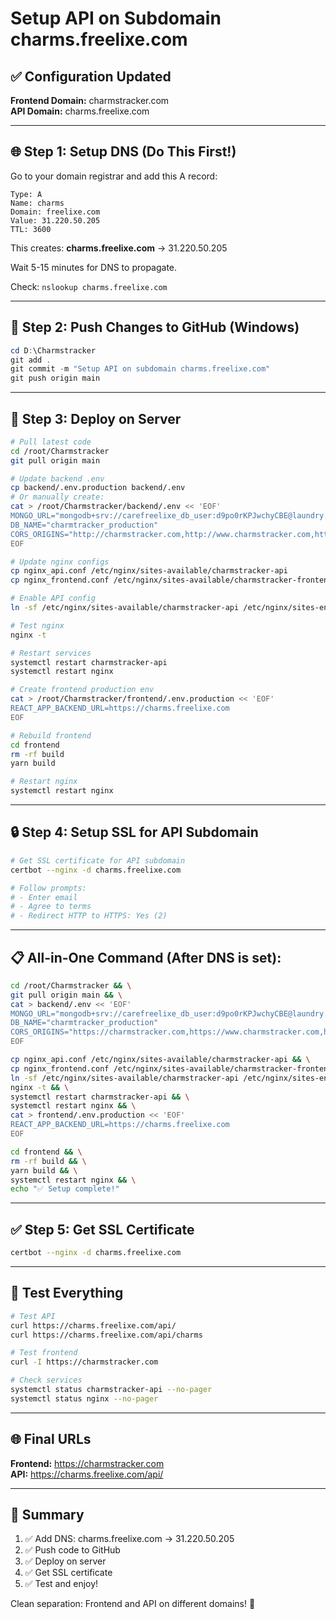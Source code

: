 # Setup API on Subdomain charms.freelixe.com

## ✅ Configuration Updated

**Frontend Domain:** charmstracker.com  
**API Domain:** charms.freelixe.com

---

## 🌐 Step 1: Setup DNS (Do This First!)

Go to your domain registrar and add this A record:

```
Type: A
Name: charms
Domain: freelixe.com
Value: 31.220.50.205
TTL: 3600
```

This creates: **charms.freelixe.com** → 31.220.50.205

Wait 5-15 minutes for DNS to propagate.

Check: `nslookup charms.freelixe.com`

---

## 🚀 Step 2: Push Changes to GitHub (Windows)

```powershell
cd D:\Charmstracker
git add .
git commit -m "Setup API on subdomain charms.freelixe.com"
git push origin main
```

---

## 🚀 Step 3: Deploy on Server

```bash
# Pull latest code
cd /root/Charmstracker
git pull origin main

# Update backend .env
cp backend/.env.production backend/.env
# Or manually create:
cat > /root/Charmstracker/backend/.env << 'EOF'
MONGO_URL="mongodb+srv://carefreelixe_db_user:d9po0rKPJwchyCBE@laundry.bhx3jw0.mongodb.net/?retryWrites=true&w=majority"
DB_NAME="charmtracker_production"
CORS_ORIGINS="http://charmstracker.com,http://www.charmstracker.com,https://charmstracker.com,https://www.charmstracker.com,https://charms.freelixe.com,http://localhost:3000"
EOF

# Update nginx configs
cp nginx_api.conf /etc/nginx/sites-available/charmstracker-api
cp nginx_frontend.conf /etc/nginx/sites-available/charmstracker-frontend

# Enable API config
ln -sf /etc/nginx/sites-available/charmstracker-api /etc/nginx/sites-enabled/charmstracker-api

# Test nginx
nginx -t

# Restart services
systemctl restart charmstracker-api
systemctl restart nginx

# Create frontend production env
cat > /root/Charmstracker/frontend/.env.production << 'EOF'
REACT_APP_BACKEND_URL=https://charms.freelixe.com
EOF

# Rebuild frontend
cd frontend
rm -rf build
yarn build

# Restart nginx
systemctl restart nginx
```

---

## 🔒 Step 4: Setup SSL for API Subdomain

```bash
# Get SSL certificate for API subdomain
certbot --nginx -d charms.freelixe.com

# Follow prompts:
# - Enter email
# - Agree to terms
# - Redirect HTTP to HTTPS: Yes (2)
```

---

## 📋 All-in-One Command (After DNS is set):

```bash
cd /root/Charmstracker && \
git pull origin main && \
cat > backend/.env << 'EOF'
MONGO_URL="mongodb+srv://carefreelixe_db_user:d9po0rKPJwchyCBE@laundry.bhx3jw0.mongodb.net/?retryWrites=true&w=majority"
DB_NAME="charmtracker_production"
CORS_ORIGINS="https://charmstracker.com,https://www.charmstracker.com,https://charms.freelixe.com"
EOF

cp nginx_api.conf /etc/nginx/sites-available/charmstracker-api && \
cp nginx_frontend.conf /etc/nginx/sites-available/charmstracker-frontend && \
ln -sf /etc/nginx/sites-available/charmstracker-api /etc/nginx/sites-enabled/charmstracker-api && \
nginx -t && \
systemctl restart charmstracker-api && \
systemctl restart nginx && \
cat > frontend/.env.production << 'EOF'
REACT_APP_BACKEND_URL=https://charms.freelixe.com
EOF

cd frontend && \
rm -rf build && \
yarn build && \
systemctl restart nginx && \
echo "✅ Setup complete!"
```

---

## ✅ Step 5: Get SSL Certificate

```bash
certbot --nginx -d charms.freelixe.com
```

---

## 🧪 Test Everything

```bash
# Test API
curl https://charms.freelixe.com/api/
curl https://charms.freelixe.com/api/charms

# Test frontend
curl -I https://charmstracker.com

# Check services
systemctl status charmstracker-api --no-pager
systemctl status nginx --no-pager
```

---

## 🌐 Final URLs

**Frontend:** https://charmstracker.com  
**API:** https://charms.freelixe.com/api/

---

## 📝 Summary

1. ✅ Add DNS: charms.freelixe.com → 31.220.50.205
2. ✅ Push code to GitHub
3. ✅ Deploy on server
4. ✅ Get SSL certificate
5. ✅ Test and enjoy!

Clean separation: Frontend and API on different domains! 🎉
